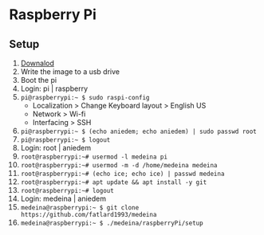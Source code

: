 # Raspberry Pi

## Setup

1. [Downalod](https://downloads.raspberrypi.org/raspbian_lite_latest)
2. Write the image to a usb drive
3. Boot the pi
4. Login: pi | raspberry
5. `pi@raspberrypi:~ $ sudo raspi-config`
	* Localization > Change Keyboard layout > English US
	* Network > Wi-fi
	* Interfacing > SSH
6. `pi@raspberrypi:~ $ (echo aniedem; echo aniedem) | sudo passwd root`
7. `pi@raspberrypi:~ $ logout`
8. Login: root | aniedem
9. `root@raspberrypi:~# usermod -l medeina pi`
10. `root@raspberrypi:~# usermod -m -d /home/medeina medeina`
11. `root@raspberrypi:~# (echo ice; echo ice) | passwd medeina`
12. `root@raspberrypi:~# apt update && apt install -y git`
13. `root@raspberrypi:~# logout`
14. Login: medeina | aniedem
15. `medeina@raspberrypi:~ $ git clone https://github.com/fatlard1993/medeina`
16. `medeina@raspberrypi:~ $ ./medeina/raspberryPi/setup`
